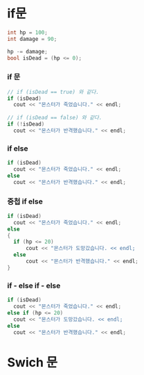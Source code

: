 # if문
```C++
int hp = 100;
int damage = 90;

hp -= damage;
bool isDead = (hp <= 0);
```
### if 문
```C++
// if (isDead == true) 와 같다.
if (isDead)
  cout << "몬스터가 죽었습니다." << endl;
  
// if (isDead == false) 와 같다.
if (!isDead)
  cout << "몬스터가 반격했습니다." << endl;

```
### if else
```C++
if (isDead)
  cout << "몬스터가 죽었습니다." << endl;
else
  cout << "몬스터가 반격했습니다." << endl;
```
### 중첩 if else
```C++
if (isDead)
  cout << "몬스터가 죽었습니다." << endl;
else
{
  if (hp <= 20)
      cout << "몬스터가 도망갔습니다. << endl;
  else
      cout << "몬스터가 반격했습니다." << endl;
}
```
### if - else if - else
```C++
if (isDead)
  cout << "몬스터가 죽었습니다." << endl;
else if (hp <= 20)
  cout << "몬스터가 도망갔습니다. << endl;
else
  cout << "몬스터가 반격했습니다." << endl;
```

# Swich 문
